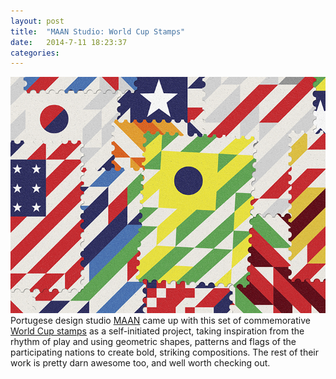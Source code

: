 ```yaml
---
layout: post
title:  "MAAN Studio: World Cup Stamps"
date:   2014-7-11 18:23:37
categories: 
---
```


![MAAN Studio: World Cup Stamps](/img/MAAN.jpg)
Portugese design studio [MAAN](http://maandesign.com) came up with this set of commemorative [World Cup stamps](http://maandesign.com/worldcup) as a self-initiated project, taking inspiration from the rhythm of play and using geometric shapes, patterns and flags of the participating nations to create bold, striking compositions. The rest of their work is pretty darn awesome too, and well worth checking out.